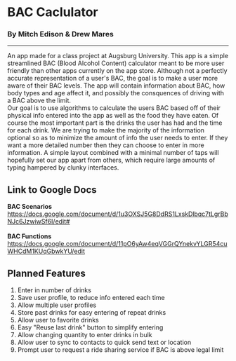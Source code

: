 # BAC Caclulator
  ### By Mitch Edison & Drew Mares
--------
An app made for a class project at Augsburg University. This app is a simple streamlined BAC (Blood Alcohol Content) calculator meant to be more user friendly than other apps currently on the app store. Although not a perfectly accurate representation of a user's BAC, the goal is to make a user more aware of their BAC levels. The app will contain information about BAC, how body types and age affect it, and possibly the consquences of driving with a BAC above the limit. <br>
Our goal is to use algorithms to calculate the users BAC based off of their physical info entered into the app as well as the food they have eaten. Of course the most important part is the drinks the user has had and the time for each drink. We are trying to make the majority of the information optional so as to minimize the amount of info the user needs to enter. If they want a more detailed number then they can choose to enter in more information. A simple layout combined with a minimal number of taps will hopefully set our app apart from others, which require large amounts of typing hampered by clunky interfaces.<br>


## Link to Google Docs <br>
**BAC Scenarios**<br>
https://docs.google.com/document/d/1u3OXSJ5G8DdRS1LxskDlbqc7tLgrBbNJc6JzwiwSf6I/edit#<br>
<br>
**BAC Functions** <br>
https://docs.google.com/document/d/11pO6yAw4eqVGGrQYnekvYLGR54cuWHCdM1KUqGbwkYU/edit
<br>

## Planned Features <br>
1) Enter in number of drinks
2) Save user profile, to reduce info entered each time
4) Allow multiple user profiles
5) Store past drinks for easy entering of repeat drinks
6) Allow user to favorite drinks
7) Easy "Reuse last drink" button to simplify entering
8) Allow changing quantity to enter drinks in bulk
9) Allow user to sync to contacts to quick send text or location 
10) Prompt user to request a ride sharing service if BAC is above legal limit 
